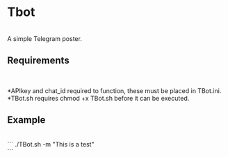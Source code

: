 <h1>Tbot</h1></br>
A simple Telegram poster.</br>

<h2>Requirements</h2></br>

*APIkey and chat_id required to function, these must be placed in TBot.ini.</br>
*TBot.sh requires chmod +x TBot.sh before it can be executed.</br>

<h2>Example</h2></br>
```
 ./TBot.sh -m "This is a test"</br>
```
